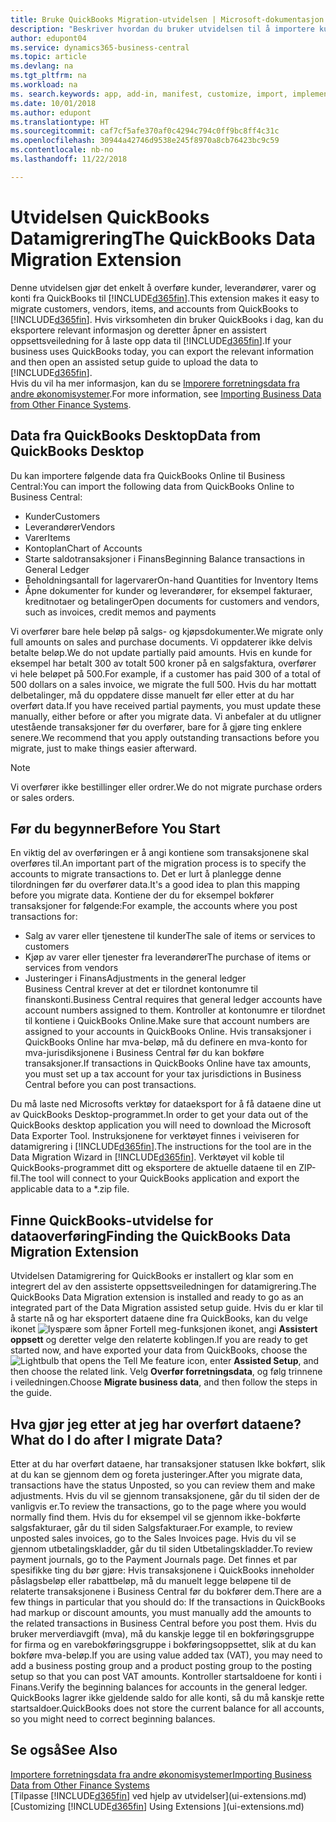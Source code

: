 ```yaml
---
title: Bruke QuickBooks Migration-utvidelsen | Microsoft-dokumentasjon
description: "Beskriver hvordan du bruker utvidelsen til å importere kunder, leverandører, varer og konti fra QuickBooks Desktop til Business Central."
author: edupont04
ms.service: dynamics365-business-central
ms.topic: article
ms.devlang: na
ms.tgt_pltfrm: na
ms.workload: na
ms. search.keywords: app, add-in, manifest, customize, import, implement
ms.date: 10/01/2018
ms.author: edupont
ms.translationtype: HT
ms.sourcegitcommit: caf7cf5afe370af0c4294c794c0ff9bc8ff4c31c
ms.openlocfilehash: 30944a42746d9538e245f8970a8cb76423bc9c59
ms.contentlocale: nb-no
ms.lasthandoff: 11/22/2018

---
```


# <a name="the-quickbooks-data-migration-extension"></a><span data-ttu-id="acdfc-103">Utvidelsen QuickBooks Datamigrering</span><span class="sxs-lookup"><span data-stu-id="acdfc-103">The QuickBooks Data Migration Extension</span></span>
<span data-ttu-id="acdfc-104">Denne utvidelsen gjør det enkelt å overføre kunder, leverandører, varer og konti fra QuickBooks til [!INCLUDE[d365fin](includes/d365fin_md.md)].</span><span class="sxs-lookup"><span data-stu-id="acdfc-104">This extension makes it easy to migrate customers, vendors, items, and accounts from QuickBooks to [!INCLUDE[d365fin](includes/d365fin_md.md)].</span></span> <span data-ttu-id="acdfc-105">Hvis virksomheten din bruker QuickBooks i dag, kan du eksportere relevant informasjon og deretter åpner en assistert oppsettsveiledning for å laste opp data til [!INCLUDE[d365fin](includes/d365fin_md.md)].</span><span class="sxs-lookup"><span data-stu-id="acdfc-105">If your business uses QuickBooks today, you can export the relevant information and then open an assisted setup guide to upload the data to [!INCLUDE[d365fin](includes/d365fin_md.md)].</span></span>  
<span data-ttu-id="acdfc-106">Hvis du vil ha mer informasjon, kan du se [Imporere forretningsdata fra andre økonomisystemer](across-import-data-configuration-packages.md).</span><span class="sxs-lookup"><span data-stu-id="acdfc-106">For more information, see [Importing Business Data from Other Finance Systems](across-import-data-configuration-packages.md).</span></span>

## <a name="data-from-quickbooks-desktop"></a><span data-ttu-id="acdfc-107">Data fra QuickBooks Desktop</span><span class="sxs-lookup"><span data-stu-id="acdfc-107">Data from QuickBooks Desktop</span></span>
 
<span data-ttu-id="acdfc-108">Du kan importere følgende data fra QuickBooks Online til Business Central:</span><span class="sxs-lookup"><span data-stu-id="acdfc-108">You can import the following data from QuickBooks Online to Business Central:</span></span>

- <span data-ttu-id="acdfc-109">Kunder</span><span class="sxs-lookup"><span data-stu-id="acdfc-109">Customers</span></span>  
- <span data-ttu-id="acdfc-110">Leverandører</span><span class="sxs-lookup"><span data-stu-id="acdfc-110">Vendors</span></span>  
- <span data-ttu-id="acdfc-111">Varer</span><span class="sxs-lookup"><span data-stu-id="acdfc-111">Items</span></span>  
- <span data-ttu-id="acdfc-112">Kontoplan</span><span class="sxs-lookup"><span data-stu-id="acdfc-112">Chart of Accounts</span></span>  
- <span data-ttu-id="acdfc-113">Starte saldotransaksjoner i Finans</span><span class="sxs-lookup"><span data-stu-id="acdfc-113">Beginning Balance transactions in General Ledger</span></span>  
- <span data-ttu-id="acdfc-114">Beholdningsantall for lagervarer</span><span class="sxs-lookup"><span data-stu-id="acdfc-114">On-hand Quantities for Inventory Items</span></span>  
- <span data-ttu-id="acdfc-115">Åpne dokumenter for kunder og leverandører, for eksempel fakturaer, kreditnotaer og betalinger</span><span class="sxs-lookup"><span data-stu-id="acdfc-115">Open documents for customers and vendors, such as invoices, credit memos and payments</span></span>  

<span data-ttu-id="acdfc-116">Vi overfører bare hele beløp på salgs- og kjøpsdokumenter.</span><span class="sxs-lookup"><span data-stu-id="acdfc-116">We migrate only full amounts on sales and purchase documents.</span></span> <span data-ttu-id="acdfc-117">Vi oppdaterer ikke delvis betalte beløp.</span><span class="sxs-lookup"><span data-stu-id="acdfc-117">We do not update partially paid amounts.</span></span> <span data-ttu-id="acdfc-118">Hvis en kunde for eksempel har betalt 300 av totalt 500 kroner på en salgsfaktura, overfører vi hele beløpet på 500.</span><span class="sxs-lookup"><span data-stu-id="acdfc-118">For example, if a customer has paid 300 of a total of 500 dollars on a sales invoice, we migrate the full 500.</span></span> <span data-ttu-id="acdfc-119">Hvis du har mottatt delbetalinger, må du oppdatere disse manuelt før eller etter at du har overført data.</span><span class="sxs-lookup"><span data-stu-id="acdfc-119">If you have received partial payments, you must update these manually, either before or after you migrate data.</span></span> <span data-ttu-id="acdfc-120">Vi anbefaler at du utligner utestående transaksjoner før du overfører, bare for å gjøre ting enklere senere.</span><span class="sxs-lookup"><span data-stu-id="acdfc-120">We recommend that you apply outstanding transactions before you migrate, just to make things easier afterward.</span></span>

> [!NOTE]
> <span data-ttu-id="acdfc-121">Vi overfører ikke bestillinger eller ordrer.</span><span class="sxs-lookup"><span data-stu-id="acdfc-121">We do not migrate purchase orders or sales orders.</span></span>

## <a name="before-you-start"></a><span data-ttu-id="acdfc-122">Før du begynner</span><span class="sxs-lookup"><span data-stu-id="acdfc-122">Before You Start</span></span>
<span data-ttu-id="acdfc-123">En viktig del av overføringen er å angi kontiene som transaksjonene skal overføres til.</span><span class="sxs-lookup"><span data-stu-id="acdfc-123">An important part of the migration process is to specify the accounts to migrate transactions to.</span></span> <span data-ttu-id="acdfc-124">Det er lurt å planlegge denne tilordningen før du overfører data.</span><span class="sxs-lookup"><span data-stu-id="acdfc-124">It's a good idea to plan this mapping before you migrate data.</span></span> <span data-ttu-id="acdfc-125">Kontiene der du for eksempel bokfører transaksjoner for følgende:</span><span class="sxs-lookup"><span data-stu-id="acdfc-125">For example, the accounts where you post transactions for:</span></span>

- <span data-ttu-id="acdfc-126">Salg av varer eller tjenestene til kunder</span><span class="sxs-lookup"><span data-stu-id="acdfc-126">The sale of items or services to customers</span></span>  
- <span data-ttu-id="acdfc-127">Kjøp av varer eller tjenester fra leverandører</span><span class="sxs-lookup"><span data-stu-id="acdfc-127">The purchase of items or services from vendors</span></span>  
- <span data-ttu-id="acdfc-128">Justeringer i Finans</span><span class="sxs-lookup"><span data-stu-id="acdfc-128">Adjustments in the general ledger</span></span>  
<span data-ttu-id="acdfc-129">Business Central krever at det er tilordnet kontonumre til finanskonti.</span><span class="sxs-lookup"><span data-stu-id="acdfc-129">Business Central requires that general ledger accounts have account numbers assigned to them.</span></span> <span data-ttu-id="acdfc-130">Kontroller at kontonumre er tilordnet til kontiene i QuickBooks Online.</span><span class="sxs-lookup"><span data-stu-id="acdfc-130">Make sure that account numbers are assigned to your accounts in QuickBooks Online.</span></span>
<span data-ttu-id="acdfc-131">Hvis transaksjoner i QuickBooks Online har mva-beløp, må du definere en mva-konto for mva-jurisdiksjonene i Business Central før du kan bokføre transaksjoner.</span><span class="sxs-lookup"><span data-stu-id="acdfc-131">If transactions in QuickBooks Online have tax amounts, you must set up a tax account for your tax jurisdictions in Business Central before you can post transactions.</span></span>

<span data-ttu-id="acdfc-132">Du må laste ned Microsofts verktøy for dataeksport for å få dataene dine ut av QuickBooks Desktop-programmet.</span><span class="sxs-lookup"><span data-stu-id="acdfc-132">In order to get your data out of the QuickBooks desktop application you will need to download the Microsoft Data Exporter Tool.</span></span>  <span data-ttu-id="acdfc-133">Instruksjonene for verktøyet finnes i veiviseren for datamigrering i [!INCLUDE[d365fin](includes/d365fin_md.md)].</span><span class="sxs-lookup"><span data-stu-id="acdfc-133">The instructions for the tool are in the Data Migration Wizard in [!INCLUDE[d365fin](includes/d365fin_md.md)].</span></span> <span data-ttu-id="acdfc-134">Verktøyet vil koble til QuickBooks-programmet ditt og eksportere de aktuelle dataene til en ZIP-fil.</span><span class="sxs-lookup"><span data-stu-id="acdfc-134">The tool will connect to your QuickBooks application and export the applicable data to a \*.zip file.</span></span>  

## <a name="finding-the-quickbooks-data-migration-extension"></a><span data-ttu-id="acdfc-135">Finne QuickBooks-utvidelse for dataoverføring</span><span class="sxs-lookup"><span data-stu-id="acdfc-135">Finding the QuickBooks Data Migration Extension</span></span>
<span data-ttu-id="acdfc-136">Utvidelsen Datamigrering for QuickBooks er installert og klar som en integrert del av den assisterte oppsettsveiledningen for datamigrering.</span><span class="sxs-lookup"><span data-stu-id="acdfc-136">The QuickBooks Data Migration extension is installed and ready to go as an integrated part of the Data Migration assisted setup guide.</span></span> <span data-ttu-id="acdfc-137">Hvis du er klar til å starte nå og har eksportert dataene dine fra QuickBooks, kan du velge ikonet ![lyspære som åpner Fortell meg-funksjonen](media/ui-search/search_small.png "Fortell hva du vil gjøre") ikonet, angi **Assistert oppsett** og deretter velge den relaterte koblingen.</span><span class="sxs-lookup"><span data-stu-id="acdfc-137">If you are ready to get started now, and have exported your data from QuickBooks, choose the ![Lightbulb that opens the Tell Me feature](media/ui-search/search_small.png "Tell me what you want to do") icon, enter **Assisted Setup**, and then choose the related link.</span></span> <span data-ttu-id="acdfc-138">Velg **Overfør forretningsdata**, og følg trinnene i veiledningen.</span><span class="sxs-lookup"><span data-stu-id="acdfc-138">Choose **Migrate business data**, and then follow the steps in the guide.</span></span>  

## <a name="what-do-i-do-after-i-migrate-data"></a><span data-ttu-id="acdfc-139">Hva gjør jeg etter at jeg har overført dataene?</span><span class="sxs-lookup"><span data-stu-id="acdfc-139">What do I do after I migrate Data?</span></span>
<span data-ttu-id="acdfc-140">Etter at du har overført dataene, har transaksjoner statusen Ikke bokført, slik at du kan se gjennom dem og foreta justeringer.</span><span class="sxs-lookup"><span data-stu-id="acdfc-140">After you migrate data, transactions have the status Unposted, so you can review them and make adjustments.</span></span> <span data-ttu-id="acdfc-141">Hvis du vil se gjennom transaksjonene, går du til siden der de vanligvis er.</span><span class="sxs-lookup"><span data-stu-id="acdfc-141">To review the transactions, go to the page where you would normally find them.</span></span> <span data-ttu-id="acdfc-142">Hvis du for eksempel vil se gjennom ikke-bokførte salgsfakturaer, går du til siden Salgsfakturaer.</span><span class="sxs-lookup"><span data-stu-id="acdfc-142">For example, to review unposted sales invoices, go to the Sales Invoices page.</span></span> <span data-ttu-id="acdfc-143">Hvis du vil se gjennom utbetalingskladder, går du til siden Utbetalingskladder.</span><span class="sxs-lookup"><span data-stu-id="acdfc-143">To review payment journals, go to the Payment Journals page.</span></span>
<span data-ttu-id="acdfc-144">Det finnes et par spesifikke ting du bør gjøre: Hvis transaksjonene i QuickBooks inneholder påslagsbeløp eller rabattbeløp, må du manuelt legge beløpene til de relaterte transaksjonene i Business Central før du bokfører dem.</span><span class="sxs-lookup"><span data-stu-id="acdfc-144">There are a few things in particular that you should do: If the transactions in QuickBooks had markup or discount amounts, you must manually add the amounts to the related transactions in Business Central before you post them.</span></span>
<span data-ttu-id="acdfc-145">Hvis du bruker merverdiavgift (mva), må du kanskje legge til en bokføringsgruppe for firma og en varebokføringsgruppe i bokføringsoppsettet, slik at du kan bokføre mva-beløp.</span><span class="sxs-lookup"><span data-stu-id="acdfc-145">If you are using value added tax (VAT), you may need to add a business posting group and a product posting group to the posting setup so that you can post VAT amounts.</span></span>
<span data-ttu-id="acdfc-146">Kontroller startsaldoene for konti i Finans.</span><span class="sxs-lookup"><span data-stu-id="acdfc-146">Verify the beginning balances for accounts in the general ledger.</span></span> <span data-ttu-id="acdfc-147">QuickBooks lagrer ikke gjeldende saldo for alle konti, så du må kanskje rette startsaldoer.</span><span class="sxs-lookup"><span data-stu-id="acdfc-147">QuickBooks does not store the current balance for all accounts, so you might need to correct beginning balances.</span></span>

## <a name="see-also"></a><span data-ttu-id="acdfc-148">Se også</span><span class="sxs-lookup"><span data-stu-id="acdfc-148">See Also</span></span>
[<span data-ttu-id="acdfc-149">Importere forretningsdata fra andre økonomisystemer</span><span class="sxs-lookup"><span data-stu-id="acdfc-149">Importing Business Data from Other Finance Systems</span></span>](across-import-data-configuration-packages.md)  
<span data-ttu-id="acdfc-150">[Tilpasse [!INCLUDE[d365fin](includes/d365fin_md.md)] ved hjelp av utvidelser](ui-extensions.md)</span><span class="sxs-lookup"><span data-stu-id="acdfc-150">[Customizing [!INCLUDE[d365fin](includes/d365fin_md.md)] Using Extensions ](ui-extensions.md)</span></span>  

